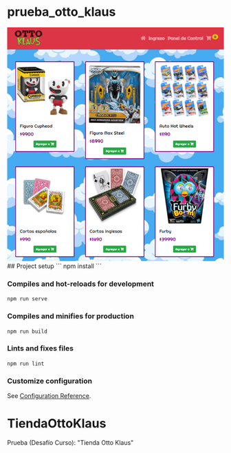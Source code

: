 # prueba_otto_klaus

<img src="./src/assets/muestra.png" alt="muestra">
## Project setup
```
npm install
```

### Compiles and hot-reloads for development
```
npm run serve
```

### Compiles and minifies for production
```
npm run build
```

### Lints and fixes files
```
npm run lint
```

### Customize configuration
See [Configuration Reference](https://cli.vuejs.org/config/).
# TiendaOttoKlaus
Prueba (Desafío Curso): "Tienda Otto Klaus"
